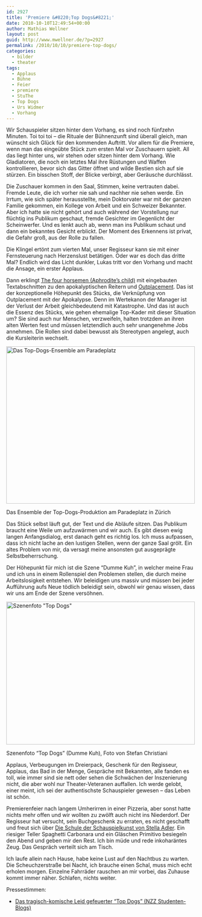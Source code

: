 ```yaml
---
id: 2927
title: 'Premiere &#8220;Top Dogs&#8221;'
date: 2010-10-10T12:49:54+00:00
author: Mathias Wellner
layout: post
guid: http://www.mwellner.de/?p=2927
permalink: /2010/10/10/premiere-top-dogs/
categories:
  - bilder
  - theater
tags:
  - Applaus
  - Bühne
  - Feier
  - premiere
  - StuThe
  - Top Dogs
  - Urs Widmer
  - Vorhang
---
```

Wir Schauspieler sitzen hinter dem Vorhang, es sind noch fünfzehn Minuten. Toi toi toi &ndash; die Rituale der Bühnenzunft sind überall gleich, man wünscht sich Glück für den kommenden Auftritt. Vor allem für die Premiere, wenn man das eingeübte Stück zum ersten Mal vor Zuschauern spielt. All das liegt hinter uns, wir stehen oder sitzen hinter dem Vorhang. Wie Gladiatoren, die noch ein letztes Mal ihre Rüstungen und Waffen kontrollieren, bevor sich das Gitter öffnet und wilde Bestien sich auf sie stürzen. Ein bisschen Stoff, der Blicke verbirgt, aber Geräusche durchlässt. 

Die Zuschauer kommen in den Saal, Stimmen, keine vertrauten dabei. Fremde Leute, die ich vorher nie sah und nachher nie sehen werde. Ein Irrtum, wie sich später herausstellte, mein Doktorvater war mit der ganzen Familie gekommen, ein Kollege von Arbeit und ein Schweizer Bekannter. Aber ich hatte sie nicht gehört und auch während der Vorstellung nur flüchtig ins Publikum geschaut, fremde Gesichter im Gegenlicht der Scheinwerfer. Und es lenkt auch ab, wenn man ins Publikum schaut und dann ein bekanntes Gesicht erblickt. Der Moment des Erkennens ist privat, die Gefahr groß, aus der Rolle zu fallen. 

Die Klingel ertönt zum vierten Mal, unser Regisseur kann sie mit einer Fernsteuerung nach Herzenslust betätigen. Oder war es doch das dritte Mal? Endlich wird das Licht dunkler, Lukas tritt vor den Vorhang und macht die Ansage, ein erster Applaus. 

Dann erklingt [The four horsemen (Aphrodite&#8217;s child)](http://www.youtube.com/watch?v=selfqEH-JnY) mit eingebauten Textabschnitten zu den apokalyptischen Reitern und [Outplacement](http://www.youtube.com/watch?v=7c-SLY0q44o). Das ist der konzeptionelle Höhepunkt des Stücks, die Verknüpfung von Outplacement mit der Apokalypse. Denn im Wertekanon der Manager ist der Verlust der Arbeit gleichbedeutend mit Katastrophe. Und das ist auch die Essenz des Stücks, wie gehen ehemalige Top-Kader mit dieser Situation um? Sie sind auch nur Menschen, verzweifeln, halten trotzdem an ihren alten Werten fest und müssen letztendlich auch sehr unangenehme Jobs annehmen. Die Rollen sind dabei bewusst als Stereotypen angelegt, auch die Kursleiterin wechselt. 

<div style="width: 510px" class="wp-caption aligncenter">
  <a href="http://www.flickr.com/photos/mwellner/5066945271/" title="Das Top-Dogs-Ensemble am Paradeplatz by mwellner, on Flickr"><img src="http://farm5.static.flickr.com/4087/5066945271_25648c7641.jpg" width="500" height="417" alt="Das Top-Dogs-Ensemble am Paradeplatz" /></a>
  
  <p class="wp-caption-text">
    Das Ensemble der Top-Dogs-Produktion am Paradeplatz in Zürich<br />
  </p>
</div>

Das Stück selbst läuft gut, der Text und die Abläufe sitzen. Das Publikum braucht eine Weile um aufzuwärmen und wir auch. Es gibt diesen ewig langen Anfangsdialog, erst danach geht es richtig los. Ich muss aufpassen, dass ich nicht lache an den lustigen Stellen, wenn der ganze Saal grölt. Ein altes Problem von mir, da versagt meine ansonsten gut ausgeprägte Selbstbeherrschung. 

Der Höhepunkt für mich ist die Szene &#8220;Dumme Kuh&#8221;, in welcher meine Frau und ich uns in einem Rollenspiel den Problemen stellen, die durch meine Arbeitslosigkeit entstehen. Wir beleidigen uns massiv und müssen bei jeder Aufführung aufs Neue tödlich beleidigt sein, obwohl wir genau wissen, dass wir uns am Ende der Szene versöhnen. 

<div style="width: 510px" class="wp-caption aligncenter">
  <a href="http://www.flickr.com/photos/mwellner/5067618164/" title="Szenenfoto &quot;Top Dogs&quot; by mwellner, on Flickr"><img src="http://farm5.static.flickr.com/4087/5067618164_c8966dd200.jpg" width="500" height="379" alt="Szenenfoto &quot;Top Dogs&quot;" /></a>
  
  <p class="wp-caption-text">
    Szenenfoto &#8220;Top Dogs&#8221; (Dumme Kuh), Foto von Stefan Christiani<br />
  </p>
</div>

Applaus, Verbeugungen im Dreierpack, Geschenk für den Regisseur, Applaus, das Bad in der Menge, Gespräche mit Bekannten, alle fanden es toll, wie immer sind sie nett oder sehen die Schwächen der Inszenierung nicht, die aber wohl nur Theater-Veteranen auffallen. Ich werde gelobt, einer meint, ich sei der authentischste Schauspieler gewesen &ndash; das Leben ist schön. 

Premierenfeier nach langem Umherirren in einer Pizzeria, aber sonst hatte nichts mehr offen und wir wollten zu zwölft auch nicht ins Niederdorf. Der Regisseur hat versucht, sein Buchgeschenk zu erraten, es nicht geschafft und freut sich über [Die Schule der Schauspielkunst von Stella Adler](http://www.amazon.de/Die-Schule-Schauspielkunst-Acting-Lektionen/dp/3894875062). Ein riesiger Teller Spaghetti Carbonara und ein Gläschen Primitivo besiegeln den Abend und geben mir den Rest. Ich bin müde und rede inkoharäntes Zeug. Das Gespräch verteilt sich am Tisch. 

Ich laufe allein nach Hause, habe keine Lust auf den Nachtbus zu warten. Die Scheuchzerstraße bei Nacht, ich brauche einen Schal, muss mich echt erholen morgen. Einzelne Fahrräder rauschen an mir vorbei, das Zuhause kommt immer näher. Schlafen, nichts weiter. 

Pressestimmen:

  * [Das tragisch-komische Leid gefeuerter &#8220;Top Dogs&#8221; (NZZ Studenten-Blogs)](http://www.nzz.ch/blogs/nzz_blogs/das_tragisch-komische_leid_gefeuerter_top_dogs_1.7994884.html)